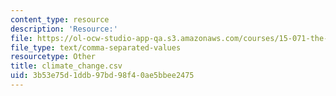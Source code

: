 ```yaml
---
content_type: resource
description: 'Resource:'
file: https://ol-ocw-studio-app-qa.s3.amazonaws.com/courses/15-071-the-analytics-edge-spring-2017/3b53e75d1ddb97bd98f40ae5bbee2475_climate_change.csv
file_type: text/comma-separated-values
resourcetype: Other
title: climate_change.csv
uid: 3b53e75d-1ddb-97bd-98f4-0ae5bbee2475
---
```


